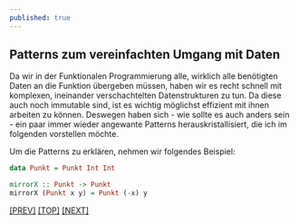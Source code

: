 ```yaml
---
published: true
---
```


Patterns zum vereinfachten Umgang mit Daten
----------------------------------------------

Da wir in der Funktionalen Programmierung alle, wirklich alle benötigten Daten an die Funktion übergeben müssen, haben wir es recht schnell mit komplexen, ineinander verschachtelten Datenstrukturen zu tun. Da diese auch noch immutable sind, ist es wichtig möglichst effizient mit ihnen arbeiten zu können. Deswegen haben sich - wie sollte es auch anders sein - ein paar immer wieder angewante Patterns herauskristallisiert, die ich im folgenden vorstellen möchte.  

Um die Patterns zu erklären, nehmen wir folgendes Beispiel:

```haskell
data Punkt = Punkt Int Int

mirrorX :: Punkt -> Punkt
mirrorX (Punkt x y) = Punkt (-x) y
```

[[PREV]](/haskell/Kontrollstrukturen) [[TOP]](/haskell/Preface) [[NEXT]](/haskell/Patterns-Functor)

